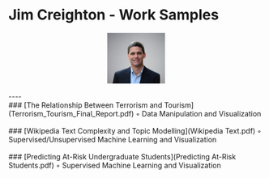 # Jim Creighton - Work Samples
<p align="center">
  <img src="Jim%20Creighton.jpg" height="100px"/>
</p>
----
<br />
### [The Relationship Between Terrorism and Tourism](Terrorism_Tourism_Final_Report.pdf)  
◦ Data Manipulation and Visualization  
<br />
<br />
### [Wikipedia Text Complexity and Topic Modelling](Wikipedia Text.pdf)  
◦ Supervised/Unsupervised Machine Learning and Visualization  
<br />
<br />
### [Predicting At-Risk Undergraduate Students](Predicting At-Risk Students.pdf)  
◦ Supervised Machine Learning and Visualization  
